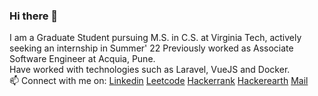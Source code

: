 ### Hi there 👋
I am a Graduate Student pursuing M.S. in C.S. at Virginia Tech, actively seeking an internship in Summer' 22
Previously worked as Associate Software Engineer at Acquia, Pune.  
Have worked with technologies such as Laravel, VueJS and Docker.  
📫 Connect with me on:   [Linkedin](https://www.linkedin.com/in/arpit-thool/) [Leetcode](https://leetcode.com/arpit_thool/) 
[Hackerrank](https://www.hackerrank.com/arpit_thool) [Hackerearth](https://www.hackerearth.com/@aro98)
[Mail](arpitthool1@gmail.com)
<!--
**arpitthool/arpitthool** is a ✨ _special_ ✨ repository because its `README.md` (this file) appears on your GitHub profile.

Here are some ideas to get you started:

- 
- 
- 👯 I’m looking to collaborate on ...
- 🤔 I’m looking for help with ...
- 💬 Ask me about ...
- 
- 😄 Pronouns: ...
- ⚡ Fun fact: ...
-->
